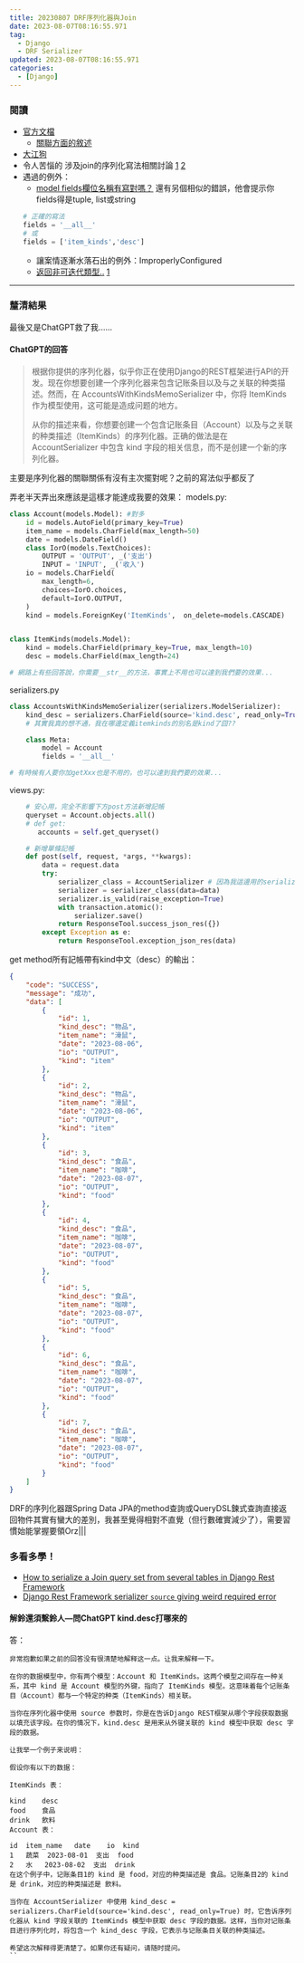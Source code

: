 ```yaml
---
title: 20230807 DRF序列化器與Join
date: 2023-08-07T08:16:55.971
tag:
  - Django
  - DRF Serializer
updated: 2023-08-07T08:16:55.971
categories:
  - [Django]
---
```

### 閱讀
- [官方文檔](https://pythondjango.cn/django/rest-framework/1-RESTfull-API-why-DRF/#django%E6%9F%A5%E8%AF%A2%E9%9B%86%E5%BA%8F%E5%88%97%E5%8C%96)
  - [關聯方面的敘述](https://www.django-rest-framework.org/api-guide/relations/)
- [大江狗](https://pythondjango.cn/django/rest-framework/1-RESTfull-API-why-DRF/#django%E6%9F%A5%E8%AF%A2%E9%9B%86%E5%BA%8F%E5%88%97%E5%8C%96)
- 令人苦惱的 涉及join的序列化寫法相關討論 [1](https://stackoverflow.com/questions/66390176/how-to-join-two-related-models-in-one-serializer-in-django) [2](https://stackoverflow.com/questions/67742095/django-rest-framework-cant-join-tables)
- 遇過的例外：
  - [model fields欄位名稱有寫對嗎？](https://stackoverflow.com/questions/36336145/assertionerror-the-field-was-declared-on-serializer-but-has-not-been-i)
  還有另個相似的錯誤，他會提示你fields得是tuple, list或string
  ```py
  # 正確的寫法
  fields = '__all__'
  # 或
  fields = ['item_kinds','desc']
  ```
  - 讓案情逐漸水落石出的例外：ImproperlyConfigured
  - [返回非可迭代類型..](https://www.freecodecamp.org/chinese/news/int-object-is-not-iterable-python-error-solved/) [1](https://stackoverflow.com/questions/60993024/django-object-is-not-iterable-error-when-using-get-method)

***
### 釐清結果
最後又是ChatGPT救了我......
#### ChatGPT的回答
>根据你提供的序列化器，似乎你正在使用Django的REST框架进行API的开发。现在你想要创建一个序列化器来包含记账条目以及与之关联的种类描述。然而，在 AccountsWithKindsMemoSerializer 中，你将 ItemKinds 作为模型使用，这可能是造成问题的地方。
>
>从你的描述来看，你想要创建一个包含记账条目（Account）以及与之关联的种类描述（ItemKinds）的序列化器。正确的做法是在 AccountSerializer 中包含 kind 字段的相关信息，而不是创建一个新的序列化器。


主要是序列化器的關聯關係有沒有主次擺對呢？之前的寫法似乎都反了

弄老半天弄出來應該是這樣才能達成我要的效果：
models.py:
```py
class Account(models.Model): #對多
    id = models.AutoField(primary_key=True)
    item_name = models.CharField(max_length=50)
    date = models.DateField()
    class IorO(models.TextChoices):
        OUTPUT = 'OUTPUT', _('支出')
        INPUT = 'INPUT', _('收入')
    io = models.CharField(
        max_length=6,
        choices=IorO.choices,
        default=IorO.OUTPUT,
    )
    kind = models.ForeignKey('ItemKinds',  on_delete=models.CASCADE)


class ItemKinds(models.Model):
    kind = models.CharField(primary_key=True, max_length=10)
    desc = models.CharField(max_length=24)

# 網路上有些回答說，你需要__str__的方法，事實上不用也可以達到我們要的效果...
```

serializers.py
```py
class AccountsWithKindsMemoSerializer(serializers.ModelSerializer):
    kind_desc = serializers.CharField(source='kind.desc', read_only=True)  # 添加 kind_desc 字段
    # 其實我真的想不通，我在哪邊定義itemkinds的別名是kind了囧??

    class Meta:
        model = Account
        fields = '__all__'

# 有時候有人要你加getXxx也是不用的，也可以達到我們要的效果...
```

views.py:
```py
    # 安心用，完全不影響下方post方法新增記帳
    queryset = Account.objects.all()
    # def get:
       accounts = self.get_queryset()

    # 新增單條記帳
    def post(self, request, *args, **kwargs):
        data = request.data
        try:
            serializer_class = AccountSerializer # 因為我這邊用的serializer_class是def內的哈哈（
            serializer = serializer_class(data=data)
            serializer.is_valid(raise_exception=True)
            with transaction.atomic():
                serializer.save()
            return ResponseTool.success_json_res({})
        except Exception as e:
            return ResponseTool.exception_json_res(data)
```

get method所有記帳帶有kind中文（desc）的輸出：
```json
{
    "code": "SUCCESS",
    "message": "成功",
    "data": [
        {
            "id": 1,
            "kind_desc": "物品",
            "item_name": "滑鼠",
            "date": "2023-08-06",
            "io": "OUTPUT",
            "kind": "item"
        },
        {
            "id": 2,
            "kind_desc": "物品",
            "item_name": "滑鼠",
            "date": "2023-08-06",
            "io": "OUTPUT",
            "kind": "item"
        },
        {
            "id": 3,
            "kind_desc": "食品",
            "item_name": "咖啡",
            "date": "2023-08-07",
            "io": "OUTPUT",
            "kind": "food"
        },
        {
            "id": 4,
            "kind_desc": "食品",
            "item_name": "咖啡",
            "date": "2023-08-07",
            "io": "OUTPUT",
            "kind": "food"
        },
        {
            "id": 5,
            "kind_desc": "食品",
            "item_name": "咖啡",
            "date": "2023-08-07",
            "io": "OUTPUT",
            "kind": "food"
        },
        {
            "id": 6,
            "kind_desc": "食品",
            "item_name": "咖啡",
            "date": "2023-08-07",
            "io": "OUTPUT",
            "kind": "food"
        },
        {
            "id": 7,
            "kind_desc": "食品",
            "item_name": "咖啡",
            "date": "2023-08-07",
            "io": "OUTPUT",
            "kind": "food"
        }
    ]
}
```
DRF的序列化器跟Spring Data JPA的method查詢或QueryDSL鍊式查詢直接返回物件其實有蠻大的差別，我甚至覺得相對不直覺（但行數確實減少了），需要習慣始能掌握要領Orz|||

### 多看多學！
- [How to serialize a Join query set from several tables in Django Rest Framework](https://stackoverflow.com/questions/68416020/how-to-serialize-a-join-query-set-from-several-tables-in-django-rest-framework)
- [Django Rest Framework serializer `source` giving weird required error](https://stackoverflow.com/questions/47851965/django-rest-framework-serializer-source-giving-weird-required-error)

#### 解鈴還須繫鈴人—問ChatGPT kind.desc打哪來的
答：
```
非常抱歉如果之前的回答没有很清楚地解释这一点。让我来解释一下。

在你的数据模型中，你有两个模型：Account 和 ItemKinds。这两个模型之间存在一种关系，其中 kind 是 Account 模型的外键，指向了 ItemKinds 模型。这意味着每个记账条目（Account）都与一个特定的种类（ItemKinds）相关联。

当你在序列化器中使用 source 参数时，你是在告诉Django REST框架从哪个字段获取数据以填充该字段。在你的情况下，kind.desc 是用来从外键关联的 kind 模型中获取 desc 字段的数据。

让我举一个例子来说明：

假设你有以下的数据：

ItemKinds 表：

kind	desc
food	食品
drink	飲料
Account 表：

id	item_name	date	io	kind
1	蔬菜	2023-08-01	支出	food
2	水	2023-08-02	支出	drink
在这个例子中，记账条目1的 kind 是 food，对应的种类描述是 食品。记账条目2的 kind 是 drink，对应的种类描述是 飲料。

当你在 AccountSerializer 中使用 kind_desc = serializers.CharField(source='kind.desc', read_only=True) 时，它告诉序列化器从 kind 字段关联的 ItemKinds 模型中获取 desc 字段的数据。这样，当你对记账条目进行序列化时，将包含一个 kind_desc 字段，它表示与记账条目关联的种类描述。

希望这次解释得更清楚了。如果你还有疑问，请随时提问。
``